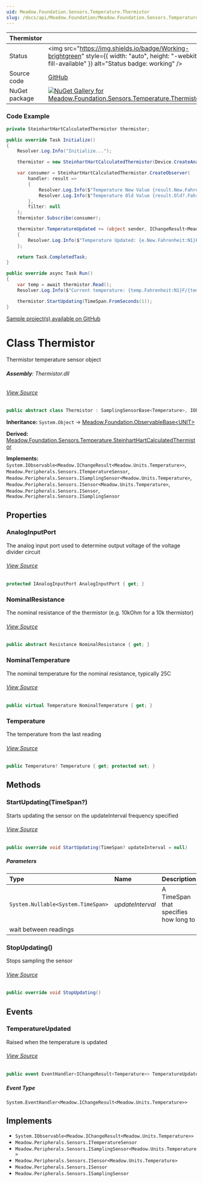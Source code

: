 ```yaml
---
uid: Meadow.Foundation.Sensors.Temperature.Thermistor
slug: /docs/api/Meadow.Foundation/Meadow.Foundation.Sensors.Temperature.Thermistor
---
```


| Thermistor | |
|--------|--------|
| Status | <img src="https://img.shields.io/badge/Working-brightgreen" style={{ width: "auto", height: "-webkit-fill-available" }} alt="Status badge: working" /> |
| Source code | [GitHub](https://github.com/WildernessLabs/Meadow.Foundation/tree/main/Source/Meadow.Foundation.Peripherals/Sensors.Temperature.Thermistor) |
| NuGet package | <a href="https://www.nuget.org/packages/Meadow.Foundation.Sensors.Temperature.Thermistor/" target="_blank"><img src="https://img.shields.io/nuget/v/Meadow.Foundation.Sensors.Temperature.Thermistor.svg?label=Meadow.Foundation.Sensors.Temperature.Thermistor" alt="NuGet Gallery for Meadow.Foundation.Sensors.Temperature.Thermistor" /></a> |

### Code Example

```csharp
private SteinhartHartCalculatedThermistor thermistor;

public override Task Initialize()
{
    Resolver.Log.Info("Initialize...");

    thermistor = new SteinhartHartCalculatedThermistor(Device.CreateAnalogInputPort(Device.Pins.A00), new Resistance(10, Meadow.Units.Resistance.UnitType.Kiloohms));

    var consumer = SteinhartHartCalculatedThermistor.CreateObserver(
        handler: result =>
        {
            Resolver.Log.Info($"Temperature New Value {result.New.Fahrenheit:N1}F/{result.New.Celsius:N1}C");
            Resolver.Log.Info($"Temperature Old Value {result.Old?.Fahrenheit:N1}F/{result.Old?.Celsius:N1}C");
        },
        filter: null
    );
    thermistor.Subscribe(consumer);

    thermistor.TemperatureUpdated += (object sender, IChangeResult<Meadow.Units.Temperature> e) =>
    {
        Resolver.Log.Info($"Temperature Updated: {e.New.Fahrenheit:N1}F/{e.New.Celsius:N1}C");
    };

    return Task.CompletedTask;
}

public override async Task Run()
{
    var temp = await thermistor.Read();
    Resolver.Log.Info($"Current temperature: {temp.Fahrenheit:N1}F/{temp.Celsius:N1}C");

    thermistor.StartUpdating(TimeSpan.FromSeconds(1));
}

```

[Sample project(s) available on GitHub](https://github.com/WildernessLabs/Meadow.Foundation/tree/main/Source/Meadow.Foundation.Peripherals/Sensors.Temperature.Thermistor/Samples/Thermistor_Sample)


# Class Thermistor
Thermistor temperature sensor object

###### **Assembly**: Thermistor.dll
###### [View Source](https://github.com/WildernessLabs/Meadow.Foundation/blob/main/Source/Meadow.Foundation.Peripherals/Sensors.Temperature.Thermistor/Driver/Thermistor.cs#L18)
```csharp title="Declaration"
public abstract class Thermistor : SamplingSensorBase<Temperature>, IObservable<IChangeResult<Temperature>>, ITemperatureSensor, ISamplingSensor<Temperature>, ISensor<Temperature>, ISensor, ISamplingSensor
```
**Inheritance:** `System.Object` -> [Meadow.Foundation.ObservableBase&lt;UNIT&gt;](../SamplingSensorBase`UNIT`)

**Derived:**  
[Meadow.Foundation.Sensors.Temperature.SteinhartHartCalculatedThermistor](../SteinhartHartCalculatedThermistor)

**Implements:**  
`System.IObservable<Meadow.IChangeResult<Meadow.Units.Temperature>>`, `Meadow.Peripherals.Sensors.ITemperatureSensor`, `Meadow.Peripherals.Sensors.ISamplingSensor<Meadow.Units.Temperature>`, `Meadow.Peripherals.Sensors.ISensor<Meadow.Units.Temperature>`, `Meadow.Peripherals.Sensors.ISensor`, `Meadow.Peripherals.Sensors.ISamplingSensor`

## Properties
### AnalogInputPort
The analog input port used to determine output voltage of the voltage divider circuit
###### [View Source](https://github.com/WildernessLabs/Meadow.Foundation/blob/main/Source/Meadow.Foundation.Peripherals/Sensors.Temperature.Thermistor/Driver/Thermistor.cs#L23)
```csharp title="Declaration"
protected IAnalogInputPort AnalogInputPort { get; }
```
### NominalResistance
The nominal resistance of the thermistor (e.g. 10kOhm for a 10k thermistor)
###### [View Source](https://github.com/WildernessLabs/Meadow.Foundation/blob/main/Source/Meadow.Foundation.Peripherals/Sensors.Temperature.Thermistor/Driver/Thermistor.cs#L27)
```csharp title="Declaration"
public abstract Resistance NominalResistance { get; }
```
### NominalTemperature
The nominal temperature for the nominal resistance, typically 25C
###### [View Source](https://github.com/WildernessLabs/Meadow.Foundation/blob/main/Source/Meadow.Foundation.Peripherals/Sensors.Temperature.Thermistor/Driver/Thermistor.cs#L31)
```csharp title="Declaration"
public virtual Temperature NominalTemperature { get; }
```
### Temperature
The temperature from the last reading
###### [View Source](https://github.com/WildernessLabs/Meadow.Foundation/blob/main/Source/Meadow.Foundation.Peripherals/Sensors.Temperature.Thermistor/Driver/Thermistor.cs#L70)
```csharp title="Declaration"
public Temperature? Temperature { get; protected set; }
```
## Methods
### StartUpdating(TimeSpan?)
Starts updating the sensor on the updateInterval frequency specified
###### [View Source](https://github.com/WildernessLabs/Meadow.Foundation/blob/main/Source/Meadow.Foundation.Peripherals/Sensors.Temperature.Thermistor/Driver/Thermistor.cs#L46)
```csharp title="Declaration"
public override void StartUpdating(TimeSpan? updateInterval = null)
```

##### Parameters

| Type | Name | Description |
|:--- |:--- |:--- |
| `System.Nullable<System.TimeSpan>` | *updateInterval* | A TimeSpan that specifies how long to
            wait between readings |

### StopUpdating()
Stops sampling the sensor
###### [View Source](https://github.com/WildernessLabs/Meadow.Foundation/blob/main/Source/Meadow.Foundation.Peripherals/Sensors.Temperature.Thermistor/Driver/Thermistor.cs#L57)
```csharp title="Declaration"
public override void StopUpdating()
```
## Events
### TemperatureUpdated
Raised when the temperature is updated
###### [View Source](https://github.com/WildernessLabs/Meadow.Foundation/blob/main/Source/Meadow.Foundation.Peripherals/Sensors.Temperature.Thermistor/Driver/Thermistor.cs#L75)
```csharp title="Declaration"
public event EventHandler<IChangeResult<Temperature>> TemperatureUpdated
```
##### Event Type
`System.EventHandler<Meadow.IChangeResult<Meadow.Units.Temperature>>`

## Implements

* `System.IObservable<Meadow.IChangeResult<Meadow.Units.Temperature>>`
* `Meadow.Peripherals.Sensors.ITemperatureSensor`
* `Meadow.Peripherals.Sensors.ISamplingSensor<Meadow.Units.Temperature>`
* `Meadow.Peripherals.Sensors.ISensor<Meadow.Units.Temperature>`
* `Meadow.Peripherals.Sensors.ISensor`
* `Meadow.Peripherals.Sensors.ISamplingSensor`
